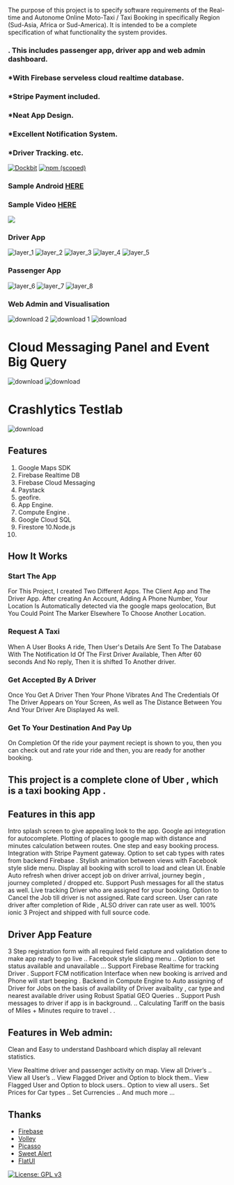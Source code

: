 
The purpose of this project is to specify software requirements of the Real-time and Autonome Online Moto-Taxi / Taxi Booking in specifically Region (Sud-Asia, 
Africa or Sud-America). It is intended to be a complete specification of what functionality the system provides. 

### . This includes passenger app, driver app and web admin dashboard.

### *With Firebase serveless cloud realtime database.
### *Stripe Payment included.
### *Neat App Design.
### *Excellent Notification System.
### *Driver Tracking. etc.


[![Dockbit](http://virgiledjimgou.esy.es/)]()
[![npm (scoped)](http://virgiledjimgou.esy.es/)]()

### Sample Android [HERE](http://virgiledjimgou.esy.es/)

### Sample Video [HERE](https://www.youtube.com/watch?v=LFlCkfhgfSFw)

![](http://virgiledjimgou.esy.es/)



### Driver App
![layer_1](https://github.com/chichikolon/Bee_Realtime_Vehicle_Booking_System/blob/master/Ressource/markdown/Untitled%20collage-1.png)
![layer_2](https://github.com/chichikolon/Bee_Realtime_Vehicle_Booking_System/blob/master/Ressource/markdown/Untitled%20collage-2.png)
![layer_3](https://github.com/chichikolon/Bee_Realtime_Vehicle_Booking_System/blob/master/Ressource/markdown/Untitled%20collage-4.png)
![layer_4](https://github.com/chichikolon/Bee_Realtime_Vehicle_Booking_System/blob/master/Ressource/markdown/Untitled%20collage-5.png)
![layer_5](https://github.com/chichikolon/Bee_Realtime_Vehicle_Booking_System/blob/master/Ressource/markdown/Untitled%20collage-6.png)


### Passenger App
![layer_6](https://github.com/chichikolon/Bee_Realtime_Vehicle_Booking_System/blob/master/Ressource/markdown/Untitled%20collage.png)
![layer_7](https://github.com/chichikolon/Bee_Realtime_Vehicle_Booking_System/blob/master/Ressource/markdown/Untitled%20collage-8.png)
![layer_8](https://github.com/chichikolon/Bee_Realtime_Vehicle_Booking_System/blob/master/Ressource/markdown/Untitled%20collage-9.png)




### Web Admin and Visualisation
![download 2](https://github.com/chichikolon/Bee_Realtime_Vehicle_Booking_System/blob/master/Ressource/markdown/WebAdmin/Screenshot%20from%202018-02-05%2006-22-37.png)
![download 1](https://github.com/chichikolon/Bee_Realtime_Vehicle_Booking_System/blob/master/Ressource/markdown/WebAdmin/Screenshot%20from%202018-02-05%2006-22-50.png)
![download](https://github.com/chichikolon/Bee_Realtime_Vehicle_Booking_System/blob/master/Ressource/markdown/WebAdmin/Screenshot%20from%202018-02-05%2005-40-33.png)


# Cloud Messaging Panel and Event Big Query 
![download](https://github.com/chichikolon/Bee_Realtime_Vehicle_Booking_System/blob/master/Ressource/markdown/WebAdmin/Screenshot%20from%202018-02-05%2006-26-22.png)
![download](https://github.com/chichikolon/Bee_Realtime_Vehicle_Booking_System/blob/master/Ressource/markdown/WebAdmin/Screenshot%20from%202018-02-05%2006-27-36.png)

# Crashlytics Testlab 
![download](https://github.com/chichikolon/Bee_Realtime_Vehicle_Booking_System/blob/master/Ressource/markdown/WebAdmin/Screenshot%20from%202018-02-05%2006-32-13.png)


## Features
1. Google Maps SDK 
2. Firebase Realtime DB
3. Firebase  Cloud Messaging
4. Paystack
5. geofire.
6. App Engine.
7. Compute Engine .
8. Google Cloud SQL
9. Firestore
10.Node.js
11.

## How It Works


### Start The App

For This Project, I created Two Different Apps. The Client App and The Driver App. After creating An Account, Adding A Phone Number, Your Location Is Automatically detected via the google maps geolocation, But You Could Point The Marker Elsewhere To Choose Another Location.

### Request A Taxi

When A User Books A ride, Then User's Details Are Sent To The Database With The Notification Id Of The First Driver Available, Then After 60 seconds And No reply, Then it is shifted To Another driver.

### Get Accepted By A Driver

Once You Get A Driver Then Your Phone Vibrates And The Credentials Of The Driver Appears on Your Screen, As well as The Distance Between You And Your Driver Are Displayed As well.

### Get To Your Destination And Pay Up

On Completion Of the ride your payment reciept is shown to you, then you can check out and rate your ride and then, you are ready for another booking.


## This project is a complete clone of Uber , which is a taxi booking App .

## Features in this app

Intro splash screen to give appealing look to the app. Google api integration for autocomplete. 
Plotting of places to google map with distance and minutes calculation between routes. One step and easy booking process.
 Integration with Stripe Payment gateway. Option to set cab types with rates from backend Firebase . 
 Stylish animation between views with Facebook style slide menu. Display all booking with scroll to load and clean UI.
 Enable Auto refresh when driver accept job on driver arrival, journey begin ,
 journey completed / dropped etc. Support Push messages for all the status as well. 
 Live tracking Driver who are assigned for your booking. 
 Option to Cancel the Job till driver is not assigned. Rate card screen. 
 User can rate driver after completion of Ride , ALSO driver can rate user as well. 100% ionic 3 Project and shipped with full source code.

## Driver App Feature 

3 Step registration form with all required field capture and validation done to make app ready to go live .. 
Facebook style sliding menu .. Option to set status available and unavailable ... 
Support Firebase Realtime for tracking Driver . 
Support FCM notification Interface when new booking is arrived and Phone will start beeping . 
Backend in Compute Engine to  Auto assigning of Driver for Jobs on the basis of availability of Driver avaibality , 
car type and nearest available driver using Robust Spatial GEO Queries .. 
Support Push messages to driver if app is in background. .. Calculating Tariff on the basis of Miles + Minutes require to travel . .

## Features in Web admin: 

Clean and Easy to understand Dashboard which display all relevant statistics.

View Realtime driver and passenger activity on map. 
View all Driver’s .. View all User’s .. View Flagged Driver and Option to block them.. 
View Flagged User and Option to block users.. 
Option to view all users.. Set Prices for Car types .. 
Set Currencies .. And much more …


## Thanks

  * [Firebase](https://github.com/firebase/quickstart-android)
  * [Volley](https://github.com/google/volley)
  * [Picasso](https://github.com/square/picasso)
  * [Sweet Alert](https://github.com/pedant/sweet-alert-dialog)
  * [FlatUI](https://github.com/eluleci/FlatUI)

[![License: GPL v3](https://img.shields.io/badge/License-GPL%20v3-blue.svg)](https://www.gnu.org/licenses/gpl-3.0)


